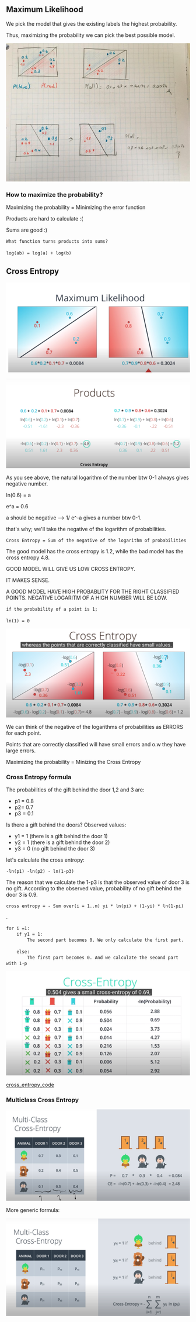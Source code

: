
## Maximum Likelihood

We pick the model that gives the existing labels the highest probability.

Thus, maximizing the probability we can pick the best possible model.

![image](images/max_likelihood_1.jpeg)


### How to maximize the probability?

Maximizing the probability = Minimizing the error function

Products are hard to calculate :(

Sums are good :)

    What function turns products into sums?
    
    log(ab) = log(a) + log(b)
    

## Cross Entropy

![image](images/max_likelihood_2.png)

![image](images/cross_entropy_1.png)

As you see above, the natural logarithm of the number btw 0-1 always gives negative number. 

ln(0.6) = a

e^a = 0.6

a should be negative --> 1/ e^-a gives a number btw 0-1.

that's why; we'll take the negative of the logarithm of probabilities.

    Cross Entropy = Sum of the negative of the logarithm of probabilities
    

The good model has the cross entropy is 1.2, while the bad model has the cross entropy 4.8.

GOOD MODEL WILL GIVE US LOW CROSS ENTROPY.

IT MAKES SENSE. 

A GOOD MODEL HAVE HIGH PROBABLITY FOR THE RIGHT CLASSIFIED POINTS. 
NEGATIVE LOGARITM OF A HIGH NUMBER WILL BE LOW. 

    if the probability of a point is 1;
    
    ln(1) = 0 
    
![image](images/cross_entropy_2.png)
   
We can think of the negative of the logarithms of probabilities as ERRORS for each point.

Points that are correctly classified will have small errors and o.w they have large errors. 

Maximizing the probability = Minizing the Cross Entropy

### Cross Entropy formula

The probabilities of the gift behind the door 1,2 and 3 are:

- p1 = 0.8
- p2= 0.7
- p3 = 0.1 

Is there a gift behind the doors? Observed values: 

- y1 = 1 (there is a gift behind the door 1)
- y2 = 1 (there is a gift behind the door 2)
- y3 = 0 (no gift behind the door 3)

let's calculate the cross entropy:

    -ln(p1) -ln(p2) - ln(1-p3)

The reason that we calculate the 1-p3 is that the observed value of door 3 is no gift. 
According to the observed value, probability of no gift behind the door 3 is 0.9. 



    cross entropy = - Sum over(i = 1..m) yi * ln(pi) + (1-yi) * ln(1-pi)

.

    for i =1:
        if y1 = 1:
            The second part becomes 0. We only calculate the first part. 
            
        else:
            The first part becomes 0. And we calculate the second part with 1-p
  

![image_description](images/cross_entropy_3.png)

[cross_entropy_code](https://github.com/pelinbalci/Intro_Deep_Learning/blob/master/Intro_NN/intro_codes/cross_entropy.py)


### Multiclass Cross Entropy

![image_description](images/cross_entropy_4.png)

More generic formula: 

![image_description](images/cross_entropy_5.png)
